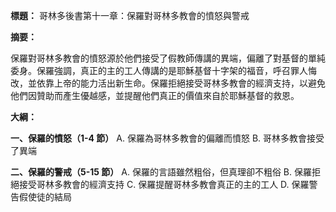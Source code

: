 **標題：** 哥林多後書第十一章：保羅對哥林多教會的憤怒與警戒

**摘要：**

保羅對哥林多教會的憤怒源於他們接受了假教師傳講的異端，偏離了對基督的單純委身。保羅強調，真正的主的工人傳講的是耶穌基督十字架的福音，呼召罪人悔改，並依靠上帝的能力活出新生命。保羅拒絕接受哥林多教會的經濟支持，以避免他們因贊助而產生優越感，並提醒他們真正的價值來自於耶穌基督的救恩。

**大綱：**

**一、保羅的憤怒（1-4 節）**
    A. 保羅為哥林多教會的偏離而憤怒
    B. 哥林多教會接受了異端

**二、保羅的警戒（5-15 節）**
    A. 保羅的言語雖然粗俗，但真理卻不粗俗
    B. 保羅拒絕接受哥林多教會的經濟支持
    C. 保羅提醒哥林多教會真正的主的工人
    D. 保羅警告假使徒的結局